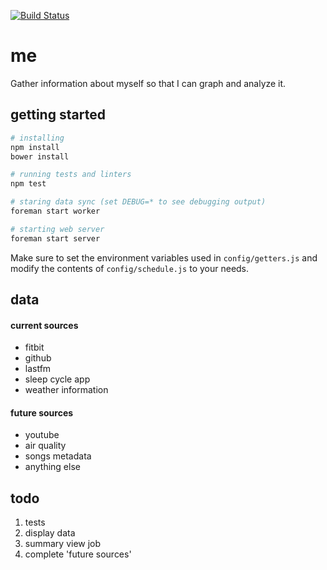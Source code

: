 [![Build Status](https://travis-ci.org/minond/me.svg?branch=master)](https://travis-ci.org/minond/me)

me
===

Gather information about myself so that I can graph and analyze it.

## getting started
```sh
# installing
npm install
bower install

# running tests and linters
npm test

# staring data sync (set DEBUG=* to see debugging output)
foreman start worker

# starting web server
foreman start server
```

Make sure to set the environment variables used in `config/getters.js` and
modify the contents of `config/schedule.js` to your needs.

## data
#### current sources
* fitbit
* github
* lastfm
* sleep cycle app
* weather information

#### future sources
* youtube
* air quality
* songs metadata
* anything else

## todo
1. tests
2. display data
3. summary view job
4. complete 'future sources'
